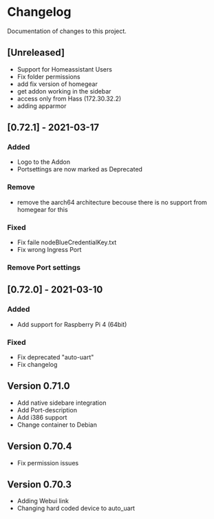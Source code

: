 # Changelog
Documentation of changes to this project.

## [Unreleased]

- Support for Homeassistant Users
- Fix folder permissions
- add fix version of homegear
- get addon working in the sidebar
- access only from Hass (172.30.32.2)
- adding apparmor

## [0.72.1] - 2021-03-17

### Added
- Logo to the Addon
- Portsettings are now marked as Deprecated

### Remove

* remove the aarch64 architecture becouse there is no support from homegear for this

### Fixed
- Fix faile nodeBlueCredentialKey.txt
- Fix wrong Ingress Port

### Remove Port settings

## [0.72.0] - 2021-03-10

### Added
- Add support for Raspberry Pi 4 (64bit)

### Fixed
- Fix deprecated "auto-uart"
- Fix changelog

## Version 0.71.0

- Add native sidebare integration
- Add Port-description
- Add i386 support
- Change container to Debian


## Version 0.70.4

- Fix permission issues

## Version 0.70.3

- Adding Webui link
- Changing hard coded device to auto_uart
